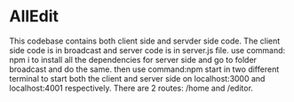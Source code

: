 # AllEdit
This codebase contains both client side and servder side code. The client side code is in broadcast and server code is in server.js file. 
use command: npm i to install all the dependencies for server side and go to folder broadcast and do the same.
then use command:npm start in two different terminal to start both the client and server side on localhost:3000 and localhost:4001 respectively.
There are 2 routes: /home and /editor.